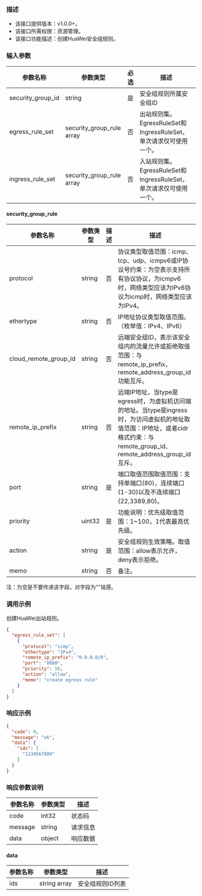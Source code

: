 ### 描述

- 该接口提供版本：v1.0.0+。
- 该接口所需权限：资源管理。
- 该接口功能描述：创建HuaWei安全组规则。

### 输入参数

| 参数名称              | 参数类型                      | 必选  | 描述                                             |
|-------------------|---------------------------|-----|------------------------------------------------|
| security_group_id | string                    | 是   | 安全组规则所属安全组ID                                   |
| egress_rule_set   | security_group_rule array | 否   | 出站规则集。EgressRuleSet和IngressRuleSet，单次请求仅可使用一个。 |
| ingress_rule_set  | security_group_rule array | 否   | 入站规则集。EgressRuleSet和IngressRuleSet，单次请求仅可使用一个。 |

#### security_group_rule

| 参数名称                  | 参数类型   | 描述  | 描述                                                                                                                       |
|-----------------------|--------|-----|--------------------------------------------------------------------------------------------------------------------------|
| protocol              | string | 否   | 协议类型取值范围：icmp、tcp、udp、icmpv6或IP协议号约束：为空表示支持所有协议协议，为icmpv6时，网络类型应该为IPv6协议为icmp时，网络类型应该为IPv4。                              |
| ethertype             | string | 否   | IP地址协议类型取值范围。（枚举值：IPv4、IPv6）                                                                                             |
| cloud_remote_group_id | string | 否   | 远端安全组ID，表示该安全组内的流量允许或拒绝取值范围：与remote_ip_prefix，remote_address_group_id功能互斥。                                               |
| remote_ip_prefix      | string | 否   | 远端IP地址，当type是egress时，为虚拟机访问端的地址。当type是ingress时，为访问虚拟机的地址取值范围：IP地址，或者cidr格式约束：与remote_group_id、remote_address_group_id互斥。 |
| port                  | string | 是   | 端口取值范围取值范围：支持单端口(80)，连续端口(1-30)以及不连续端口(22,3389,80)。                                                                      |
| priority              | uint32 | 是   | 功能说明：优先级取值范围：1~100，1代表最高优先级。                                                                                             |
| action                | string | 是   | 安全组规则生效策略。取值范围：allow表示允许，deny表示拒绝。                                                                                       |
| memo                  | string | 否   | 备注。                                                                                                                      |
注：为空是不要传递该字段，对字段为""铭感。

### 调用示例

创建HuaWei出站规则。

```json
{
  "egress_rule_set": [
    {
      "protocol": "icmp",
      "ethertype": "IPv4",
      "remote_ip_prefix": "0.0.0.0/0",
      "port": "8080",
      "priority": 50,
      "action": "allow",
      "memo": "create egress rule"
    }
  ]
}
```

### 响应示例

```json
{
  "code": 0,
  "message": "ok",
  "data": {
    "ids": [
      "1234567889"
    ]
  }
}
```

### 响应参数说明

| 参数名称    | 参数类型   | 描述   |
|---------|--------|------|
| code    | int32  | 状态码  |
| message | string | 请求信息 |
| data    | object | 响应数据 |

#### data

| 参数名称 | 参数类型         | 描述        |
|------|--------------|-----------|
| ids  | string array | 安全组规则ID列表 |
